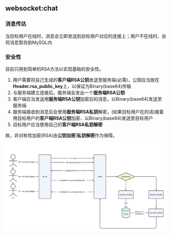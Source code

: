 ## websocket:chat

### 消息传达
当目标用户在线时，消息会立即发送到目标用户对应的连接上；用户不在线时，会将消息暂存到MySQL内

### 安全性
目前只用到简单的RSA方法以实现基础的安全性。

1. 用户需要将自己生成的**客户端RSA公钥**发送至服务端(必需)，公钥应当放在**Header.rsa_public_key**上，以保证为Binary(base64)传输
2. 与服务端建立连接后，服务端会发出一个**服务端RSA公钥**
3. 客户端应当发送用**服务端RSA公钥**加密后的消息，以Binary(base64)发送至服务端
4. 服务端接收到消息后会使用**服务端RSA私钥**解密，(如果目标用户在的话)接着用目标用户的**客户端RSA公钥**加密，以Binary(base64)发送至目标用户
5. 目标用户应当使用自己的**客户端RSA私钥解密**

故，非对称性加密(RSA)由**公钥加密**|**私钥解密**作为保障。

![Alt text](./ws_chat.png)